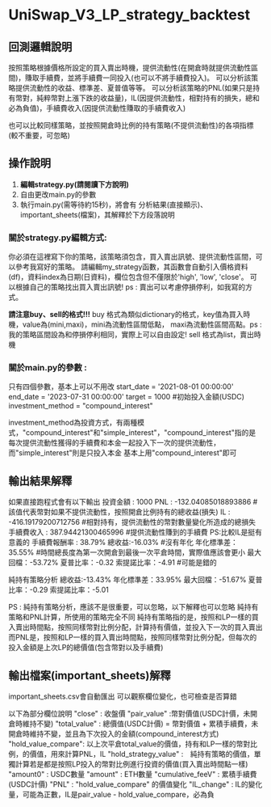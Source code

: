 # UniSwap_V3_LP_strategy_backtest

## 回測邏輯說明
按照策略根據價格所設定的買入賣出時機，提供流動性(在開倉時就提供流動性區間)，賺取手續費，並將手續費一同投入(也可以不將手續費投入)。
可以分析該策略提供流動性的收益、標準差、夏普值等等。
可以分析該策略的PNL(如果只是持有幣對，純粹幣對上漲下跌的收益量)，IL(因提供流動性，相對持有的損失，總和必為負值)，手續費收入(因提供流動性賺取的手續費收入)

也可以比較同樣策略，並按照開倉時比例的持有策略(不提供流動性)的各項指標(較不重要，可忽略)

## 操作說明
1. **編輯strategy.py(請閱讀下方說明)**
2. 自由更改main.py的參數
3. 執行main.py(需等待約15秒)，將會有 分析結果(直接顯示)、important_sheets(檔案)，其解釋於下方段落說明

### 關於strategy.py編輯方式:
你必須在這裡寫下你的策略，該策略須包含，買入賣出訊號、提供流動性區間，可以參考我寫好的策略。
請編輯my_strategy函數，其函數會自動引入價格資料(df)，資料index為日期(日資料)，欄位包含但不僅限於'high', 'low', 'close'。
可以根據自己的策略找出買入賣出訊號!
ps : 賣出可以考慮停損停利，如我寫的方式。

**請注意buy、sell的格式!!!**
buy 格式為類似dictionary的格式，key值為買入時機，value為(mini,maxi)，mini為流動性區間低點， maxi為流動性區間高點。ps : 我的策略區間設為和停損停利相同，實際上可以自由設定!
sell 格式為list，賣出時機  

### 關於main.py的參數 :
只有四個參數，基本上可以不用改
start_date = '2021-08-01 00:00:00'
end_date = '2023-07-31 00:00:00'
target = 1000 #初始投入金額(USDC)
investment_method = "compound_interest"

investment_method為投資方式，有兩種模式，"compound_interest"和"simple_interest"，"compound_interest"指的是每次提供流動性獲得的手續費和本金一起投入下一次的提供流動性，而"simple_interest"則是只投入本金
基本上用"compound_interest"即可

## 輸出結果解釋
如果直接跑程式會有以下輸出
投資金額 : 1000 
PNL : -132.04085018893886           #該值代表幣對如果不提供流動性，按照開倉比例持有的總收益(損失)
IL : -416.19179200712756            #相對持有，提供流動性的幣對數量變化所造成的總損失
手續費收入 : 387.94421300465996      #提供流動性賺到的手續費 PS:比較IL是挺有意義的
手續費報酬率 : 38.79%
總收益:-16.03%                      #沒有年化
年化標準差：35.55%                   #時間總長度為第一次開倉到最後一次平倉時間，實際值應該會更小
最大回檔：-53.72%
夏普比率：-0.32
索提諾比率：-4.91                    #可能是錯的

純持有策略分析
總收益:-13.43%
年化標準差：33.95%
最大回檔：-51.67%
夏普比率：-0.29
索提諾比率：-5.01

PS : 純持有策略分析，應該不是很重要，可以忽略，以下解釋也可以忽略
純持有策略和PNL計算，所使用的策略完全不同
純持有策略指的是，按照和LP一樣的買入賣出時間點，按照同樣幣對比例分配，計算持有價值，並投入下一次的買入賣出
而PNL是，按照和LP一樣的買入賣出時間點，按照同樣幣對比例分配，但每次的投入金額是上次LP的總價值(包含幣對以及手續費)

## 輸出檔案(important_sheets)解釋
important_sheets.csv會自動匯出
可以觀察欄位變化，也可檢查是否算錯

以下為部分欄位說明
"close" : 收盤價
"pair_value" :幣對價值(USDC計價，未開倉時維持不變)
"total_value" : 總價值(USDC計價) = 幣對價值 + 累積手續費，未開倉時維持不變，並且為下次投入的金額(compound_interest方式)
"hold_value_compare": 以上次平倉total_value的價值，持有和LP一樣的幣對比例，的價值，用來計算PNL，IL
"hold_strategy_value" :　純持有策略的價值，單獨計算若是都是按照LP投入的幣對比例進行投資的價值(買入賣出時間點一樣)
"amount0" : USDC數量
"amount" : ETH數量
"cumulative_feeV" : 累積手續費(USDC計價)
"PNL" : "hold_value_compare" 的價值變化
"IL_change" : IL的變化量，可能為正數，IL是pair_value - hold_value_compare，必為負
 


